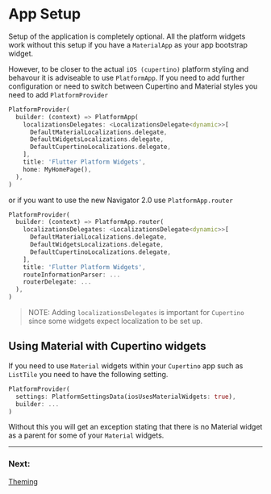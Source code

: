 # App Setup

Setup of the application is completely optional. All the platform widgets work without this setup if you have a `MaterialApp` as your app bootstrap widget.

However, to be closer to the actual `iOS (cupertino)` platform styling and behavour it is adviseable to use `PlatformApp`. If you need to add further configuration or need to switch between Cupertino and Material styles you need to add `PlatformProvider`

```dart
PlatformProvider(
  builder: (context) => PlatformApp(
    localizationsDelegates: <LocalizationsDelegate<dynamic>>[
      DefaultMaterialLocalizations.delegate,
      DefaultWidgetsLocalizations.delegate,
      DefaultCupertinoLocalizations.delegate,
    ],
    title: 'Flutter Platform Widgets',
    home: MyHomePage(),
  ),
)
```

or if you want to use the new Navigator 2.0 use `PlatformApp.router`

```dart
PlatformProvider(
  builder: (context) => PlatformApp.router(
    localizationsDelegates: <LocalizationsDelegate<dynamic>>[
      DefaultMaterialLocalizations.delegate,
      DefaultWidgetsLocalizations.delegate,
      DefaultCupertinoLocalizations.delegate,
    ],
    title: 'Flutter Platform Widgets',
    routeInformationParser: ...
    routerDelegate: ...
  ),
) 
```

> NOTE: Adding `localizationsDelegates` is important for `Cupertino` since some widgets expect localization to be set up.

## Using Material with Cupertino widgets

If you need to use `Material` widgets within your `Cupertino` app such as `ListTile` you need to have the following setting.

```dart
PlatformProvider(
  settings: PlatformSettingsData(iosUsesMaterialWidgets: true),
  builder: ...
)
```

Without this you will get an exception stating that there is no Material widget as a parent for some of your `Material` widgets.


---

### Next: 

[Theming](./theming.md)